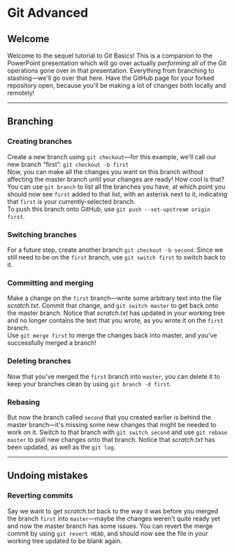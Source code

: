 # Git Advanced
## Welcome
Welcome to the sequel tutorial to Git Basics! This is a companion to the PowerPoint presentation which will go over actually _performing_ all of the Git operations gone over in that presentation. Everything from branching to stashing—we'll go over that here. Have the GitHub page for your forked repository open, because you'll be making a lot of changes both locally and remotely!

---

## Branching
### Creating branches
Create a new branch using `git checkout`—for this example, we'll call our new branch “first”: `git checkout -b first`<br>
Now, you can make all the changes you want on this branch without affecting the master branch until your changes are ready! How cool is that? You can use `git branch` to list all the branches you have, at which point you should now see `first` added to that list, with an asterisk next to it, indicating that `first` is your currently-selected branch.<br>To push this branch onto GitHub, use `git push --set-upstream origin first`.

### Switching branches
For a future step, create another branch `git checkout -b second`. Since we still need to be on the `first` branch, use `git switch first` to switch back to it.

### Committing and merging
Make a change on the `first` branch—write some arbitrary text into the file _scratch.txt_. Commit that change, and `git switch master` to get back onto the master branch. Notice that _scratch.txt_ has updated in your working tree and no longer contains the text that you wrote, as you wrote it on the `first` branch.<br>Use `git merge first` to merge the changes back into master, and you've successfully merged a branch!

### Deleting branches
Now that you've merged the `first` branch into `master`, you can delete it to keep your branches clean by using `git branch -d first`.

### Rebasing
But now the branch called `second` that you created earlier is behind the master branch—it's missing some new changes that might be needed to work on it. Switch to that branch with `git switch second` and use `git rebase master` to pull new changes onto that branch. Notice that _scratch.txt_ has been updated, as well as the `git log`.

---

## Undoing mistakes
### Reverting commits
Say we want to get _scratch.txt_ back to the way it was before you merged the branch `first` into `master`—maybe the changes weren't quite ready yet and now the master branch has some issues. You can revert the merge commit by using `git revert HEAD`, and should now see the file in your working tree updated to be blank again.